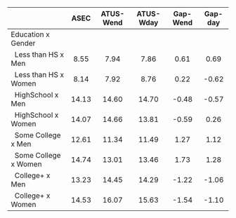
|                      |         ASEC |    ATUS-Wend |    ATUS-Wday |     Gap-Wend |      Gap-day |
| -------------------- | :----------: | :----------: | :----------: | :----------: | :----------: |
| Education x Gender   |              |              |              |              |              |
| &nbsp;&nbsp;Less than HS x Men |         8.55 |         7.94 |         7.86 |         0.61 |         0.69 |
| &nbsp;&nbsp;Less than HS x Women |         8.14 |         7.92 |         8.76 |         0.22 |        -0.62 |
| &nbsp;&nbsp;HighSchool x Men |        14.13 |        14.60 |        14.70 |        -0.48 |        -0.57 |
| &nbsp;&nbsp;HighSchool x Women |        14.07 |        14.66 |        13.81 |        -0.59 |         0.26 |
| &nbsp;&nbsp;Some College x Men |        12.61 |        11.34 |        11.49 |         1.27 |         1.12 |
| &nbsp;&nbsp;Some College x Women |        14.74 |        13.01 |        13.46 |         1.73 |         1.28 |
| &nbsp;&nbsp;College+ x Men |        13.23 |        14.45 |        14.29 |        -1.22 |        -1.06 |
| &nbsp;&nbsp;College+ x Women |        14.53 |        16.07 |        15.63 |        -1.54 |        -1.10 |

